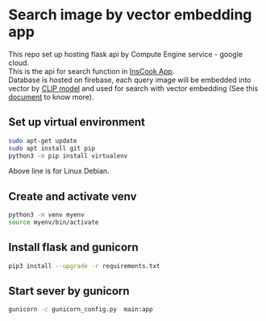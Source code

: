 # Search image by vector embedding app
This repo set up hosting flask api by Compute Engine service - google cloud. \
This is the api for search function in [InsCook App](https://github.com/Chirox03/InsCook). \
Database is hosted on firebase, each query image will be embedded into vector by [CLIP model](https://github.com/openai/CLIP/tree/main) and used for search with vector embedding (See this [document](https://firebase.google.com/docs/firestore/vector-search) to know more).

## Set up virtual environment
```bash
sudo apt-get update
sudo apt install git pip
python3 -m pip install virtualenv
```
Above line is for Linux Debian.

## Create and activate venv
```bash
python3 -m venv myenv
source myenv/bin/activate
```

## Install flask and gunicorn
```bash
pip3 install --upgrade -r requirements.txt
```

## Start sever by gunicorn
```bash
gunicorn -c gunicorn_config.py  main:app
```
